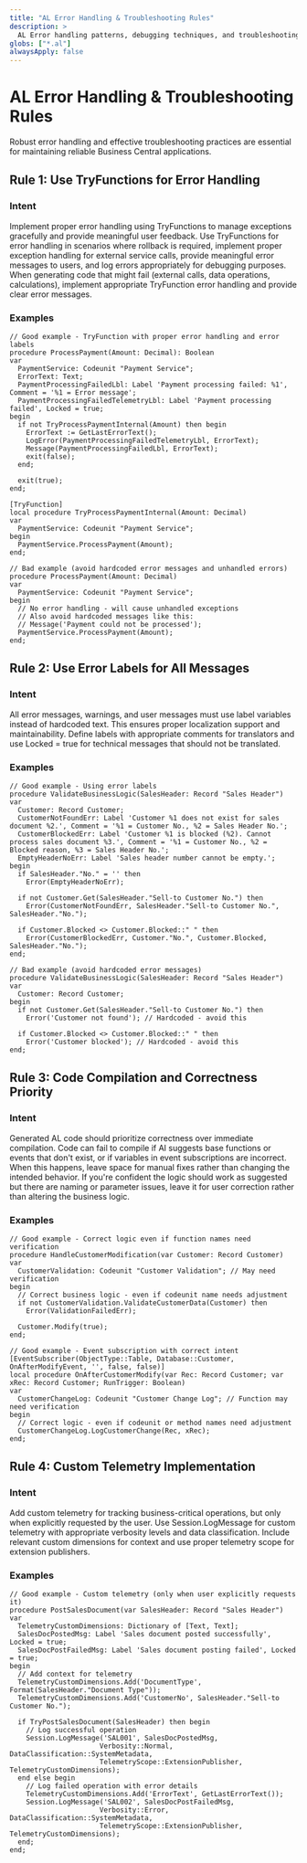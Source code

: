 ```yaml
---
title: "AL Error Handling & Troubleshooting Rules"
description: >
  AL Error handling patterns, debugging techniques, and troubleshooting guidelines for AL development
globs: ["*.al"]
alwaysApply: false
---
```


# AL Error Handling & Troubleshooting Rules

Robust error handling and effective troubleshooting practices are essential for maintaining reliable Business Central applications.

## Rule 1: Use TryFunctions for Error Handling

### Intent
Implement proper error handling using TryFunctions to manage exceptions gracefully and provide meaningful user feedback. Use TryFunctions for error handling in scenarios where rollback is required, implement proper exception handling for external service calls, provide meaningful error messages to users, and log errors appropriately for debugging purposes. When generating code that might fail (external calls, data operations, calculations), implement appropriate TryFunction error handling and provide clear error messages.

### Examples

```al
// Good example - TryFunction with proper error handling and error labels
procedure ProcessPayment(Amount: Decimal): Boolean
var
  PaymentService: Codeunit "Payment Service";
  ErrorText: Text;
  PaymentProcessingFailedLbl: Label 'Payment processing failed: %1', Comment = '%1 = Error message';
  PaymentProcessingFailedTelemetryLbl: Label 'Payment processing failed', Locked = true;
begin
  if not TryProcessPaymentInternal(Amount) then begin
    ErrorText := GetLastErrorText();
    LogError(PaymentProcessingFailedTelemetryLbl, ErrorText);
    Message(PaymentProcessingFailedLbl, ErrorText);
    exit(false);
  end;
  
  exit(true);
end;

[TryFunction]
local procedure TryProcessPaymentInternal(Amount: Decimal)
var
  PaymentService: Codeunit "Payment Service";
begin
  PaymentService.ProcessPayment(Amount);
end;
```

```al
// Bad example (avoid hardcoded error messages and unhandled errors)
procedure ProcessPayment(Amount: Decimal)
var
  PaymentService: Codeunit "Payment Service";
begin
  // No error handling - will cause unhandled exceptions
  // Also avoid hardcoded messages like this:
  // Message('Payment could not be processed');
  PaymentService.ProcessPayment(Amount);
end;
```

## Rule 2: Use Error Labels for All Messages

### Intent
All error messages, warnings, and user messages must use label variables instead of hardcoded text. This ensures proper localization support and maintainability. Define labels with appropriate comments for translators and use Locked = true for technical messages that should not be translated.

### Examples

```al
// Good example - Using error labels
procedure ValidateBusinessLogic(SalesHeader: Record "Sales Header")
var
  Customer: Record Customer;
  CustomerNotFoundErr: Label 'Customer %1 does not exist for sales document %2.', Comment = '%1 = Customer No., %2 = Sales Header No.';
  CustomerBlockedErr: Label 'Customer %1 is blocked (%2). Cannot process sales document %3.', Comment = '%1 = Customer No., %2 = Blocked reason, %3 = Sales Header No.';
  EmptyHeaderNoErr: Label 'Sales header number cannot be empty.';
begin
  if SalesHeader."No." = '' then
    Error(EmptyHeaderNoErr);
  
  if not Customer.Get(SalesHeader."Sell-to Customer No.") then
    Error(CustomerNotFoundErr, SalesHeader."Sell-to Customer No.", SalesHeader."No.");
          
  if Customer.Blocked <> Customer.Blocked::" " then
    Error(CustomerBlockedErr, Customer."No.", Customer.Blocked, SalesHeader."No.");
end;
```

```al
// Bad example (avoid hardcoded error messages)
procedure ValidateBusinessLogic(SalesHeader: Record "Sales Header")
var
  Customer: Record Customer;
begin
  if not Customer.Get(SalesHeader."Sell-to Customer No.") then
    Error('Customer not found'); // Hardcoded - avoid this
    
  if Customer.Blocked <> Customer.Blocked::" " then
    Error('Customer blocked'); // Hardcoded - avoid this
end;
```

## Rule 3: Code Compilation and Correctness Priority

### Intent
Generated AL code should prioritize correctness over immediate compilation. Code can fail to compile if AI suggests base functions or events that don't exist, or if variables in event subscriptions are incorrect. When this happens, leave space for manual fixes rather than changing the intended behavior. If you're confident the logic should work as suggested but there are naming or parameter issues, leave it for user correction rather than altering the business logic.

### Examples

```al
// Good example - Correct logic even if function names need verification
procedure HandleCustomerModification(var Customer: Record Customer)
var
  CustomerValidation: Codeunit "Customer Validation"; // May need verification
begin
  // Correct business logic - even if codeunit name needs adjustment
  if not CustomerValidation.ValidateCustomerData(Customer) then
    Error(ValidationFailedErr);

  Customer.Modify(true);
end;
```

```al
// Good example - Event subscription with correct intent
[EventSubscriber(ObjectType::Table, Database::Customer, OnAfterModifyEvent, '', false, false)]
local procedure OnAfterCustomerModify(var Rec: Record Customer; var xRec: Record Customer; RunTrigger: Boolean)
var
  CustomerChangeLog: Codeunit "Customer Change Log"; // Function may need verification
begin
  // Correct logic - even if codeunit or method names need adjustment
  CustomerChangeLog.LogCustomerChange(Rec, xRec);
end;
```

## Rule 4: Custom Telemetry Implementation

### Intent
Add custom telemetry for tracking business-critical operations, but only when explicitly requested by the user. Use Session.LogMessage for custom telemetry with appropriate verbosity levels and data classification. Include relevant custom dimensions for context and use proper telemetry scope for extension publishers.

### Examples

```al
// Good example - Custom telemetry (only when user explicitly requests it)
procedure PostSalesDocument(var SalesHeader: Record "Sales Header")
var
  TelemetryCustomDimensions: Dictionary of [Text, Text];
  SalesDocPostedMsg: Label 'Sales document posted successfully', Locked = true;
  SalesDocPostFailedMsg: Label 'Sales document posting failed', Locked = true;
begin
  // Add context for telemetry
  TelemetryCustomDimensions.Add('DocumentType', Format(SalesHeader."Document Type"));
  TelemetryCustomDimensions.Add('CustomerNo', SalesHeader."Sell-to Customer No.");
  
  if TryPostSalesDocument(SalesHeader) then begin
    // Log successful operation
    Session.LogMessage('SAL001', SalesDocPostedMsg, 
                      Verbosity::Normal, DataClassification::SystemMetadata,
                      TelemetryScope::ExtensionPublisher, TelemetryCustomDimensions);
  end else begin
    // Log failed operation with error details
    TelemetryCustomDimensions.Add('ErrorText', GetLastErrorText());
    Session.LogMessage('SAL002', SalesDocPostFailedMsg, 
                      Verbosity::Error, DataClassification::SystemMetadata,
                      TelemetryScope::ExtensionPublisher, TelemetryCustomDimensions);
  end;
end;
``` 